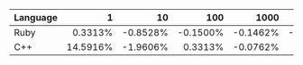 | Language | 1 | 10 | 100 | 1000 | 10000 | 100000 |
| --- |  ---:| ---:| ---:| ---:| ---:| ---:|
| Ruby | 0.3313% | -0.8528% | -0.1500% | -0.1462% | -0.0047% | 0.0020% |
| C++ | 14.5916% | -1.9606% | 0.3313% | -0.0762% | 0.0639% | -0.0700% |
